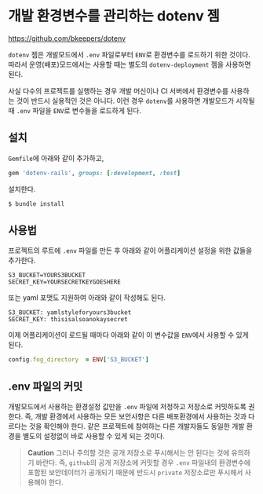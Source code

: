 # 개발 환경변수를 관리하는 dotenv 젬

https://github.com/bkeepers/dotenv

`dotenv` 젬은 개발모드에서 `.env` 파일로부터 `ENV`로 환경변수를 로드하기 위한 것이다. 따라서 운영(배포)모드에서는 사용할 때는 별도의 `dotenv-deployment` 젬을 사용하면 된다.

사실 다수의 프로젝트를 실행하는 경우 개발 머신이나 CI 서버에서 환경변수를 사용하는 것이 반드시 실용적인 것은 아니다. 이런 경우 `dotenv`를 사용하면 개발모드가 시작될 때 `.env` 파일을 `ENV`로 변수들을 로드하게 된다.

## 설치

`Gemfile`에 아래와 같이 추가하고,

```ruby
gem 'dotenv-rails', groups: [:development, :test]
```
설치한다.

```bash
$ bundle install
```

## 사용법

프로젝트의 루트에 `.env` 파일를 만든 후 아래와 같이 어플리케이션 설정을 위한 값들을 추가한다.

```
S3_BUCKET=YOURS3BUCKET
SECRET_KEY=YOURSECRETKEYGOESHERE
```

또는 yaml 포맷도 지원하여 아래와 같이 작성해도 된다.

```
S3_BUCKET: yamlstyleforyours3bucket
SECRET_KEY: thisisalsoanokaysecret
```

이제 어플리케이션이 로드될 때마다 아래와 같이 이 변수값을 `ENV`에서 사용할 수 있게 된다.

```ruby
config.fog_directory  = ENV['S3_BUCKET']
```

## .env 파일의 커밋

개발모드에서 사용하는 환경설정 값만을 `.env` 파일에 저정하고 저장소로 커밋하도록 권한다. 즉, 개발 환경에서 사용하는 모든 보안사항은 다른 배포환경에서 사용하는 것과 다르다는 것을 확인해야 한다. 같은 프로젝트에 참여하는 다른 개발자들도 동일한 개발 환경을 별도의 설정없이 바로 사용할 수 있게 되는 것이다.

> **Caution** 그러나 주의할 것은 공개 저장소로 푸시해서는 안 된다는 것에 유의하기 바란다. 즉, `github`의 공개 저장소에 커밋할 경우 `.env` 파일내의 환경변수에 포함된 보안데이터가 공개되기 때문에 반드시 `private` 저장소로만 푸시해서 사용해야 한다.
